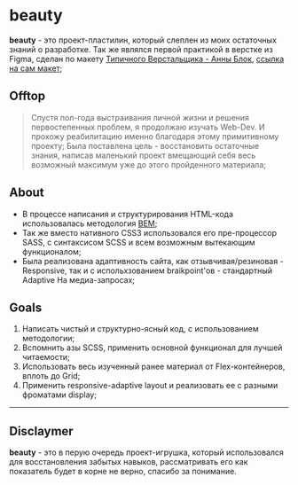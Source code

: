 # beauty

**beauty** - это проект-пластилин, который слеплен из моих остаточных знаний о разработке. Так же являлся первой практикой в верстке из Figma, сделан по макету [Типичного Верстальщика - Анны Блок](https://www.youtube.com/channel/UCn5wduCq2Mus0v85QZn9IaA), [ссылка на сам макет](https://www.figma.com/file/V3l3zWEuVqixPQzeWw34AI/Templates-HTML%2FCSS?node-id=0%3A1&viewport=380%2C527%2C0.3488253355026245);

## Offtop

> Спустя пол-года выстраивания личной жизни и решения первостепенных проблем, я продолжаю изучать Web-Dev. И прохожу реабилитацию именно благодаря этому примитивному проекту;
> Была поставлена цель - восстановить остаточные знания, написав маленький проект вмещающий себя весь возможный максимум уже до этого пройденного материала;

## About

* В процессе написания и структурирования HTML-кода использовалась методология [BEM](https://ru.bem.info/methodology/quick-start/);
* Так же вместо нативного CSS3 использовался его пре-процессор SASS, с синтаксисом SCSS и всем возможным вытекающим функционалом;
* Была реализована адаптивность сайта, как отзывчивая/резиновая - Responsive, так и с испольхзованием braikpoint'ов - стандартный Adaptive На медиа-запросах;

## Goals

1. Написать чистый и структурно-ясный код, с использованием методологии;
2. Вспомнить азы SCSS, применить основной функционал для лучшей читаемости;
3. Использовать весь изученный ранее материал от Flex-контейнеров, вплоть до Grid;
4. Применить responsive-adaptive layout и реализовать ее с разными фроматами display;

***

## Disclaymer

**beauty** - это в перую очередь проект-игрушка, который использовался для восстановления забытых навыков, рассматривать его как показатель будет в корне не верно, спасибо за понимание.
